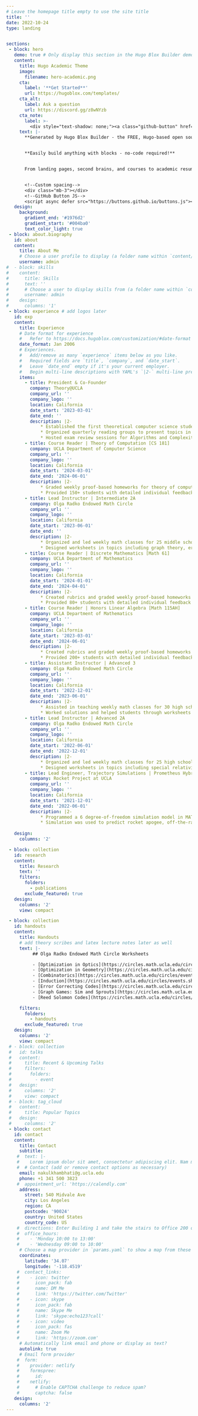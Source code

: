 ```yaml
---
# Leave the homepage title empty to use the site title
title: ''
date: 2022-10-24
type: landing


sections:
 - block: hero
   demo: true # Only display this section in the Hugo Blox Builder demo site
   content:
     title: Hugo Academic Theme
     image:
       filename: hero-academic.png
     cta:
       label: '**Get Started**'
       url: https://hugoblox.com/templates/
     cta_alt:
       label: Ask a question
       url: https://discord.gg/z8wNYzb
     cta_note:
       label: >-
         <div style="text-shadow: none;"><a class="github-button" href="https://github.com/HugoBlox/hugo-blox-builder" data-icon="octicon-star" data-size="large" data-show-count="true" aria-label="Star">Star Hugo Blox Builder</a></div><div style="text-shadow: none;"><a class="github-button" href="https://github.com/HugoBlox/theme-academic-cv" data-icon="octicon-star" data-size="large" data-show-count="true" aria-label="Star">Star the Academic template</a></div>
     text: |-
       **Generated by Hugo Blox Builder - the FREE, Hugo-based open source website builder trusted by 500,000+ sites.**


       **Easily build anything with blocks - no-code required!**


       From landing pages, second brains, and courses to academic resumés, conferences, and tech blogs.


       <!--Custom spacing-->
       <div class="mb-3"></div>
       <!--GitHub Button JS-->
       <script async defer src="https://buttons.github.io/buttons.js"></script>
   design:
     background:
       gradient_end: '#1976d2'
       gradient_start: '#004ba0'
       text_color_light: true
 - block: about.biography
   id: about
   content:
     title: About Me
     # Choose a user profile to display (a folder name within `content/authors/`)
     username: admin
#  - block: skills
#    content:
#      title: Skills
#      text: ''
#      # Choose a user to display skills from (a folder name within `content/authors/`)
#      username: admin
#    design:
#      columns: '1'
 - block: experience # add logos later
   id: exp
   content:
     title: Experience
     # Date format for experience
     #   Refer to https://docs.hugoblox.com/customization/#date-format
     date_format: Jan 2006
     # Experiences.
     #   Add/remove as many `experience` items below as you like.
     #   Required fields are `title`, `company`, and `date_start`.
     #   Leave `date_end` empty if it's your current employer.
     #   Begin multi-line descriptions with YAML's `|2-` multi-line prefix.
     items:
       - title: President & Co-Founder
         company: Theory@UCLA
         company_url: ''
         company_logo: ''
         location: California
         date_start: '2023-03-01'
         date_end: ''
         description: |2-
             * Established the first theoretical computer science student-run organization at UCLA and recruited over 40 graduate and undergraduate students
             * Organized quarterly reading groups to present topics in lattice cryptography, zero-knowledge proofs, secure computation, etc.
             * Hosted exam review sessions for Algorithms and Complexity [CS 180] and Theory of Computation [CS 181]
       - title: Course Reader | Theory of Computation [CS 181]
         company: UCLA Department of Computer Science
         company_url: ''
         company_logo: ''
         location: California
         date_start: '2024-03-01'
         date_end: '2024-06-01'
         description: |2-
             * Graded weekly proof-based homeworks for theory of computation 
             * Provided 150+ students with detailed individual feedback 
       - title: Lead Instructor | Intermediate 2A
         company: Olga Radko Endowed Math Circle
         company_url: ''
         company_logo: ''
         location: California
         date_start: '2023-06-01'
         date_end: ''
         description: |2-
             * Organized and led weekly math classes for 25 middle school and high school students
             * Designed worksheets in topics including graph theory, error-correcting codes, and combinatorics
       - title: Course Reader | Discrete Mathematics [Math 61]
         company: UCLA Department of Mathematics
         company_url: ''
         company_logo: ''
         location: California
         date_start: '2024-01-01'
         date_end: '2024-04-01'
         description: |2-
             * Created rubrics and graded weekly proof-based homeworks for discrete mathematics
             * Provided 80+ students with detailed individual feedback 
       - title: Course Reader | Honors Linear Algebra [Math 115AH]
         company: UCLA Department of Mathematics
         company_url: ''
         company_logo: ''
         location: California
         date_start: '2023-03-01'
         date_end: '2024-06-01'
         description: |2-
             * Created rubrics and graded weekly proof-based homeworks for honors linear algebra 
             * Provided 200+ students with detailed individual feedback 
       - title: Assistant Instructor | Advanced 3
         company: Olga Radko Endowed Math Circle
         company_url: ''
         company_logo: ''
         location: California
         date_start: '2022-12-01'
         date_end: '2023-06-01'
         description: |2-
             * Assisted in teaching weekly math classes for 30 high school students
             * Worked solutions and helped students through worksheets in algebraic geometry
       - title: Lead Instructor | Advanced 2A
         company: Olga Radko Endowed Math Circle
         company_url: ''
         company_logo: ''
         location: California
         date_start: '2022-06-01'
         date_end: '2022-12-01'
         description: |2-
             * Organized and led weekly math classes for 25 high school students
             * Designed worksheets in topics including special relativity and optimization
       - title: Lead Engineer, Trajectory Simulations | Prometheus Hybrid Rocket
         company: Rocket Project at UCLA
         company_url: ''
         company_logo: ''
         location: California
         date_start: '2021-12-01'
         date_end: '2022-06-01'
         description: |2-
             * Programmed a 6 degree-of-freedom simulation model in MATLAB for the hybrid fuel rocket team at UCLA
             * Simulation was used to predict rocket apogee, off-the-rail-speed, and stability during ascent
       
   design:
     columns: '2'

 - block: collection
   id: research 
   content:
     title: Research
     text: ''
     filters:
       folders:
         - publications
       exclude_featured: true
   design:
     columns: '2'
     view: compact

 - block: collection
   id: handouts
   content:
     title: Handouts
     # add theory scribes and latex lecture notes later as well
     text: |- 
          ## Olga Radko Endowed Math Circle Worksheets

          - [Optimization in Optics](https://circles.math.ucla.edu/circles/events.shtml?id=3370) - Nov 6, 2022
          - [Optimization in Geometry](https://circles.math.ucla.edu/circles/events.shtml?id=3387) - Nov 20, 2022
          - [Combinatorics](https://circles.math.ucla.edu/circles/events.shtml?id=3857) - Oct 8, 2023
          - [Induction](https://circles.math.ucla.edu/circles/events.shtml?id=3873) - Oct 15, 2023
          - [Error Correcting Codes](https://circles.math.ucla.edu/circles/events.shtml?id=3919) - Oct 29, 2023
          - [Graph Games: Sim and Sprouts](https://circles.math.ucla.edu/circles/events.shtml?id=3961) - Nov 19, 2023
          - [Reed Solomon Codes](https://circles.math.ucla.edu/circles/events.shtml?id=3992) - Dec 10, 2023

     filters:
       folders:
         - handouts
       exclude_featured: true
   design:
     columns: '2'
     view: compact 
 # - block: collection
 #   id: talks
 #   content:
 #     title: Recent & Upcoming Talks
 #     filters:
 #       folders:
 #         - event
 #   design:
 #     columns: '2'
 #     view: compact
 # - block: tag_cloud
 #   content:
 #     title: Popular Topics
 #   design:
 #     columns: '2'
 - block: contact
   id: contact
   content:
     title: Contact
     subtitle:
    #  text: |-
    #    Lorem ipsum dolor sit amet, consectetur adipiscing elit. Nam mi diam, venenatis ut magna et, vehicula efficitur enim.
    #  # Contact (add or remove contact options as necessary)
     email: nakulkhambhati@g.ucla.edu
     phone: +1 341 500 3823
    #  appointment_url: 'https://calendly.com'
     address:
       street: 540 Midvale Ave
       city: Los Angeles
       region: CA
       postcode: '90024'
       country: United States
       country_code: US
    #  directions: Enter Building 1 and take the stairs to Office 200 on Floor 2
    #  office_hours:
    #    - 'Monday 10:00 to 13:00'
    #    - 'Wednesday 09:00 to 10:00'
     # Choose a map provider in `params.yaml` to show a map from these coordinates
     coordinates:
       latitude: '34.07'  
       longitude: '-118.4519' 
    #  contact_links:
    #    - icon: twitter
    #      icon_pack: fab
    #      name: DM Me
    #      link: 'https://twitter.com/Twitter'
    #    - icon: skype
    #      icon_pack: fab
    #      name: Skype Me
    #      link: 'skype:echo123?call'
    #    - icon: video
    #      icon_pack: fas
    #      name: Zoom Me
    #      link: 'https://zoom.com'
     # Automatically link email and phone or display as text?
     autolink: true
     # Email form provider
    #  form:
    #    provider: netlify
    #    formspree:
    #      id:
    #    netlify:
    #      # Enable CAPTCHA challenge to reduce spam?
    #      captcha: false
   design:
     columns: '2'
---
```



